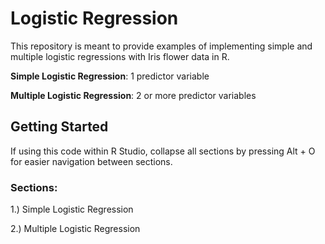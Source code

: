 # Logistic Regression

This repository is meant to provide examples of implementing simple and multiple logistic regressions with Iris flower data in R.

**Simple Logistic Regression**: 1 predictor variable

**Multiple Logistic Regression**: 2 or more predictor variables

## Getting Started

If using this code within R Studio, collapse all sections by pressing Alt + O for easier navigation between sections.  

### Sections:

1.) Simple Logistic Regression 

2.) Multiple Logistic Regression

